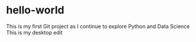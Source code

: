 # hello-world
This is my first Git project as I continue to explore Python and Data Science
This is my desktop edit